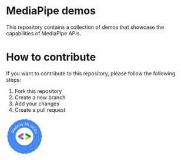 # MediaPipe demos

This repository contains a collection of demos that showcase the capabilities of MediaPipe APIs.


# How to contribute

If you want to contribute to this repository, please follow the following steps:

1. Fork this repository
2. Create a new branch
3. Add your changes
4. Create a pull request


<img src="assets/GDE-ML-Badge-@2x.png" width="100" height="100" />
